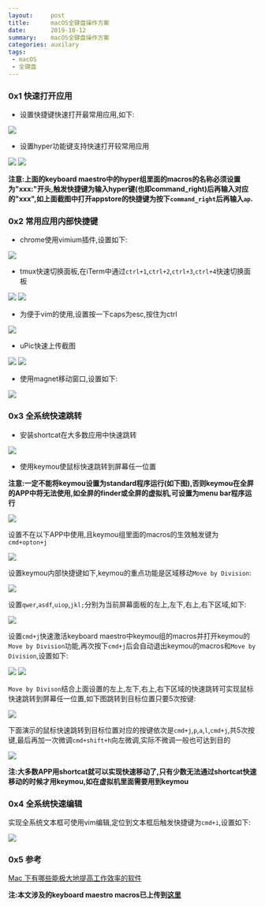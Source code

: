 ```yaml
---
layout:     post
title:      macOS全键盘操作方案
date:       2019-10-12
summary:    macOS全键盘操作方案
categories: auxilary
tags:
 - macOS
 - 全键盘
---
```


### 0x1 快速打开应用

+ 设置快捷键快速打开最常用应用,如下:

<img src="https://raw.githubusercontent.com/3xp10it/pic/master/pGRsY1.png" data-action="zoom">

+ 设置hyper功能键支持快速打开较常用应用

<img src="https://raw.githubusercontent.com/3xp10it/pic/master/eHGYbv.png" data-action="zoom">

<img src="https://raw.githubusercontent.com/3xp10it/pic/master/DYBwI7.png" data-action="zoom">

**注意:上面的keyboard maestro中的hyper组里面的macros的名称必须设置为"xxx:"开头,触发快捷键为输入hyper键(也即command_right)后再输入对应的"xxx",如上面截图中打开appstore的快捷键为按下`command_right`后再输入`ap`.**

### 0x2 常用应用内部快捷键

+ chrome使用vimium插件,设置如下:

<img src="https://raw.githubusercontent.com/3xp10it/pic/master/Uotjws.png" data-action="zoom">

+ tmux快速切换面板,在iTerm中通过`ctrl+1`,`ctrl+2`,`ctrl+3`,`ctrl+4`快速切换面板

<img src="https://raw.githubusercontent.com/3xp10it/pic/master/4GhgJg.png" data-action="zoom">

<img src="https://raw.githubusercontent.com/3xp10it/pic/master/BSkcvA.png" data-action="zoom">

+ 为便于vim的使用,设置按一下caps为esc,按住为ctrl

<img src="https://raw.githubusercontent.com/3xp10it/pic/master/FUXJFg.png" data-action="zoom">

+ uPic快速上传截图

<img src="https://raw.githubusercontent.com/3xp10it/pic/master/JCP7oR.png" data-action="zoom">

<img src="https://raw.githubusercontent.com/3xp10it/pic/master/Qd03dn.png" data-action="zoom">

+ 使用magnet移动窗口,设置如下:

<img src="https://raw.githubusercontent.com/3xp10it/pic/master/d2BkwZ.png" data-action="zoom">

### 0x3 全系统快速跳转

+ 安装shortcat在大多数应用中快速跳转

<img src="https://raw.githubusercontent.com/3xp10it/pic/master/LfIKIj.png" data-action="zoom">

+ 使用keymou使鼠标快速跳转到屏幕任一位置

**注意:一定不能将keymou设置为standard程序运行(如下图),否则keymou在全屏的APP中将无法使用,如全屏的finder或全屏的虚拟机,可设置为menu bar程序运行**

<img src="https://raw.githubusercontent.com/3xp10it/pic/master/MUPJEM.png" data-action="zoom">

设置不在以下APP中使用,且keymou组里面的macros的生效触发键为`cmd+opton+j`

<img src="https://raw.githubusercontent.com/3xp10it/pic/master/DjzFWa.png" data-action="zoom">

设置keymou内部快捷键如下,keymou的重点功能是区域移动`Move by Division`:

<img src="https://raw.githubusercontent.com/3xp10it/pic/master/eUNWVP.png" data-action="zoom">

设置`qwer`,`asdf`,`uiop`,`jkl;`分别为当前屏幕面板的左上,左下,右上,右下区域,如下:

<img src="https://raw.githubusercontent.com/3xp10it/pic/master/keymou_setup.gif" data-action="zoom">

设置`cmd+j`快速激活keyboard maestro中keymou组的macros并打开keymou的`Move by Division`功能,再次按下`cmd+j`后会自动退出keymou的macros和`Move by Division`,设置如下:

<img src="https://raw.githubusercontent.com/3xp10it/pic/master/Hsbd2I.png" data-action="zoom">

<img src="https://raw.githubusercontent.com/3xp10it/pic/master/W1tWzA.png" data-action="zoom">

`Move by Divison`结合上面设置的左上,左下,右上,右下区域的快速跳转可实现鼠标快速跳转到屏幕任一位置,如下图跳转到目标位置只要5次按键:

<img src="https://raw.githubusercontent.com/3xp10it/pic/master/keymou_target.jpg" data-action="zoom">

下面演示的鼠标快速跳转到目标位置对应的按键依次是`cmd+j`,`p`,`a`,`l`,`cmd+j`,共5次按键,最后再加一次微调`cmd+shift+h`向左微调,实际不微调一般也可达到目的

<img src="https://raw.githubusercontent.com/3xp10it/pic/master/keymou_move_eg.gif" data-action="zoom">

**注:大多数APP用shortcat就可以实现快速移动了,只有少数无法通过shortcat快速移动的时候才用keymou,如在虚拟机里面需要用到keymou**

### 0x4 全系统快速编辑 

实现全系统文本框可使用vim编辑,定位到文本框后触发快捷键为`cmd+i`,设置如下:

<img src="https://raw.githubusercontent.com/3xp10it/pic/master/system_input_vim.gif" data-action="zoom">


### 0x5 参考

[Mac 下有哪些能极大地提高工作效率的软件][1]


**注:本文涉及的keyboard maestro macros已上传到[这里][2]**

[1]: https://www.zhihu.com/question/27158546
[2]: https://github.com/3xp10it/config/raw/master/macos.kmmacros
